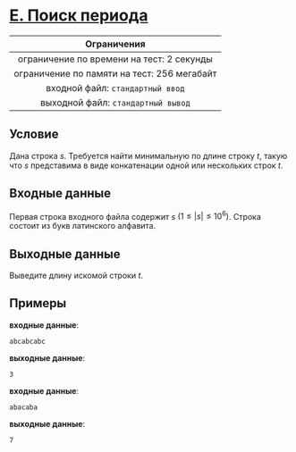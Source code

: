 # [E. Поиск периода](E.cpp)

| Ограничения                                 |
|:-------------------------------------------:|
| ограничение по времени на тест: 2 секунды   |
| ограничение по памяти на тест: 256 мегабайт |
| входной файл: `стандартный ввод`            |
| выходной файл: `стандартный вывод`          |

## Условие

Дана строка $s$. Требуется найти минимальную по длине строку $t$, такую что $s$ представима в виде конкатенации одной или нескольких строк $t$.

## Входные данные

Первая строка входного файла содержит $s$ $(1 \leqslant |s| \leqslant 10^6)$. Строка состоит из букв латинского алфавита.

## Выходные данные

Выведите длину искомой строки $t$.

## Примеры

**входные данные**:

```text
abcabcabc
```

**выходные данные**:

```text
3
```

**входные данные**:

```text
abacaba
```

**выходные данные**:

```text
7
```
